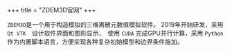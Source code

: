 +++
title = "ZDEM3D官网"
+++


`ZDEM3D`是一个用于构造模拟的三维离散元数值模拟软件。
2019年开始研发，采用　`Qt VTK`　设计软件界面和图形显示，　使用 `CUDA` 完成GPU并行计算，采用 `Python`　作为内置脚本语言，方便实现各种复杂初始模型和边界条件施加。


